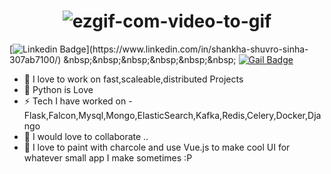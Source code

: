 <h1 align="center"><img src="https://i.ibb.co/QXNHKPW/ezgif-com-video-to-gif.gif" alt="ezgif-com-video-to-gif" border="0"></h1>



[![Linkedin Badge](https://img.shields.io/badge/-Shankha-blue?style=plastic&logo=Linkedin&logoColor=white&link='https://in.linkedin.com/in/shankha-shuvro-sinha-307ab7100?trk=profile-badge')](https://www.linkedin.com/in/shankha-shuvro-sinha-307ab7100/) &nbsp;&nbsp;&nbsp;&nbsp;&nbsp;&nbsp;  [![Gail Badge](https://img.shields.io/badge/-shankha.shuvro@hotmail.com-0099ff?style=plastic&logo=Microsoft&logoColor=white&link=mailto:shankha.shubro@hotmail.com)](mailto:shankha.shubro@hotmail.com) 



* :rocket:  I love to work on fast,scaleable,distributed Projects
* :green_heart:  Python is Love
* :zap:  Tech I have worked on - Flask,Falcon,Mysql,Mongo,ElasticSearch,Kafka,Redis,Celery,Docker,Django
* 👯  I would love to collaborate .. 
* 🎨  I love to paint with charcole and use Vue.js to make cool UI for whatever small app I make sometimes :P


